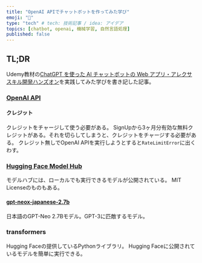 ```yaml
---
title: "OpenAI APIでチャットボットを作ってみた学び"
emoji: "🙌"
type: "tech" # tech: 技術記事 / idea: アイデア
topics: [chatbot, openai, 機械学習, 自然言語処理]
published: false
---
```


## TL;DR

Udemy教材の[ChatGPT を使った AI チャットボットの Web アプリ・アレクサスキル開発ハンズオン](https://www.udemy.com/course/chatgpt_webapp/)を実践してみた学びを書き記した記事。

### [OpenAI API](https://platform.openai.com/overview)

#### クレジット

クレジットをチャージして使う必要がある。
SignUpから3ヶ月分有効な無料クレジットがある。それを切らしてしまうと、クレジットをチャージする必要がある。
クレジット無しでOpenAI APIを実行しようとすると`RateLimitError`に出くわす。

### [Hugging Face Model Hub](https://huggingface.co/models)

モデルハブには、ローカルでも実行できるモデルが公開されている。
MIT Licenseのものもある。

#### [gpt-neox-japanese-2.7b](https://huggingface.co/abeja/gpt-neox-japanese-2.7b)

日本語のGPT-Neo 2.7Bモデル。GPT-3に匹敵するモデル。

### transformers

Hugging Faceの提供しているPythonライブラリ。
Hugging Faceに公開されているモデルを簡単に実行できる。

